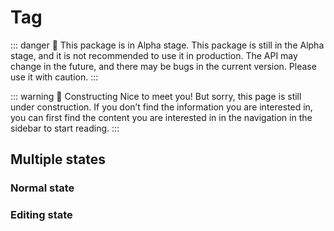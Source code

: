 <script setup>
import { NuTag } from '@nolebase/ui'
</script>

# Tag <Badge type="danger" text="Alpha" />

::: danger 🛑 This package is in Alpha stage.
This package is still in the Alpha stage, and it is not recommended to use it in production. The API may change in the future, and there may be bugs in the current version. Please use it with caution.
:::

::: warning 🚧 Constructing
Nice to meet you! But sorry, this page is still under construction. If you don’t find the information you are interested in, you can first find the content you are interested in in the navigation in the sidebar to start reading.
:::

## Multiple states

### Normal state

<div class="my-2 flex gap-2">
  <NuTag :tag="{ content: 'Tag Content' }" />
  <NuTag :tag="{ content: 'Tag Content 1' }" />
  <NuTag :tag="{ content: 'Tag Content 2' }" />
  <NuTag :tag="{ content: 'Tag Content 3' }" />
</div>

### Editing state

<div class="my-2 flex gap-2">
  <NuTag :tag="{ content: 'Tag Content' }" :editing="true" />
  <NuTag :tag="{ content: 'Tag Content 1' }" :editing="true" />
  <NuTag :tag="{ content: 'Tag Content 2' }" :editing="true" />
  <NuTag :tag="{ content: 'Tag Content 3' }" :editing="true" />
</div>
